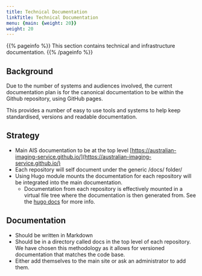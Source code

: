 ```yaml
---
title: Technical Documentation
linkTitle: Technical Documentation
menu: {main: {weight: 20}}
weight: 20
---
```


{{% pageinfo %}}
This section contains technical and infrastructure documentation.
{{% /pageinfo %}}

## Background

Due to the number of systems and audiences involved, the current documentation plan is for the canonical documentation to be within the Github repository, using GitHub pages.

This provides a number of easy to use tools and systems to help keep standardised, versions and readable documentation.

## Strategy

* Main AIS documentation to be at the top level [https://australian-imaging-service.github.io/](https://australian-imaging-service.github.io/)
* Each repository will self document under the generic /docs/ folder/
* Using Hugo module mounts the documentation for each repository will be integrated into the main documentation.
  * Documentation from each repository is effectively mounted in a virtual file tree where the documentation is then generated from. See the [hugo docs](https://gohugo.io/hugo-modules/) for more info.

## Documentation

- Should be written in Markdown
- Should be in a directory called docs in the top level of each repository. We have chosen this methodology as it allows for versioned documentation that matches the code base.
- Either add themselves to the main site or ask an administrator to add them.
